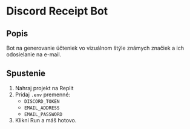 # Discord Receipt Bot

## Popis
Bot na generovanie účteniek vo vizuálnom štýle známych značiek a ich odosielanie na e-mail.

## Spustenie
1. Nahraj projekt na Replit
2. Pridaj `.env` premenné:
   - `DISCORD_TOKEN`
   - `EMAIL_ADDRESS`
   - `EMAIL_PASSWORD`
3. Klikni Run a máš hotovo.